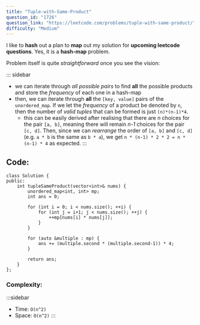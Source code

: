 ```yaml
---
title: "Tuple-with-Same-Product"
question_id: "1726"
question_link: "https://leetcode.com/problems/tuple-with-same-product/"
difficulty: "Medium"
---
```


I like to **hash** out a plan to **map** out my solution for **upcoming leetcode questions**. Yes, it is a **hash-map** problem.

Problem itself is quite *straightforward* once you see the vision:

::: sidebar
- we can iterate through *all possible pairs* to find **all** the possible products and store the *frequency* of each one in a hash-map 
- then, we can iterate through **all** the `[key, value]` pairs of the `unordered_map`. If we let the *frequency* of a product be denoted by `n`, then the number of *valid tuples* that can be formed is just `(n)*(n-1)*4`.
    - this can be easily derived after realising that there are *n* choices for the pair `[a, b]`, meaning there will remain *n-1* choices for the pair `[c, d]`. Then, since we can *rearrange* the order of `[a, b]` and `[c, d]` (e.g. `a * b` is the same as `b * a`), we get `n * (n-1) * 2 * 2 = n * (n-1) * 4` as expected.
:::

## Code<span>:</span>

```{.cpp}
class Solution {
public:
    int tupleSameProduct(vector<int>& nums) {
        unordered_map<int, int> mp;
        int ans = 0;

        for (int i = 0; i < nums.size(); ++i) {
            for (int j = i+1; j < nums.size(); ++j) {
                ++mp[nums[i] * nums[j]];
            }
        }

        for (auto &multiple : mp) {
            ans += (multiple.second * (multiple.second-1)) * 4;
        }

        return ans;
    }
};
```

### Complexity<span>:</span>

:::sidebar
- Time: `O(n^2)`
- Space: `O(n^2)`
:::
